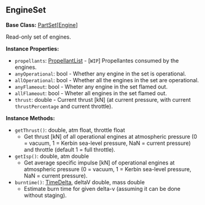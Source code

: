 ## EngineSet

**Base Class:** [PartSet](PartSet.1.md)\[[Engine](Engine.md)\]

Read-only set of engines.


**Instance Properties:**
- `propellants`: [PropellantList](PropellantList.md) - \[`WIP`\] Propellantes consumed by the engines.
- `anyOperational`: bool - Whether any engine in the set is operational.
- `allOperational`: bool - Whether all the engines in the set are operational.
- `anyFlameout`: bool - Wheter any engine in the set flamed out.
- `allFlameout`: bool - Wheter all engines in the set flamed out.
- `thrust`: double - Current thrust [kN] (at current pressure, with current `thrustPercentage` and current throttle).

**Instance Methods:**
- `getThrust()`: double, atm float, throttle float
  - Get thrust [kN] of all operational engines at atmospheric pressure (0 = vacuum, 1 = Kerbin sea-level pressure, NaN = current pressure) and throttle (default 1 = full throttle).
- `getIsp()`: double, atm double
  - Get average specific impulse [kN] of operational engines at atmospheric pressure (0 = vacuum, 1 = Kerbin sea-level pressure, NaN = current pressure).
- `burntime()`: [TimeDelta](../API/TimeDelta.md), deltaV double, mass double
  - Estimate burn time for given delta-v (assuming it can be done without staging).
